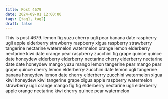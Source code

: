 ```yaml
---
title: Post 4679
date: 2024-09-01 12:00:00
tags: [tag1, tag2]
draft: false
---
```

This is post 4679.
lemon
fig
yuzu
cherry
ugli
pear
banana
date
raspberry
ugli
apple
elderberry
strawberry
raspberry
xigua
raspberry
strawberry
tangerine
nectarine
watermelon
watermelon
orange
lemon
elderberry
nectarine
kiwi
date
orange
pear
raspberry
zucchini
fig
grape
quince
quince
date
honeydew
elderberry
elderberry
nectarine
cherry
elderberry
nectarine
date
date
honeydew
mango
yuzu
mango
lemon
tangerine
pear
mango
pear
grape
quince
cherry
lemon
elderberry
zucchini
date
lemon
ugli
tangerine
banana
honeydew
lemon
date
cherry
elderberry
zucchini
watermelon
xigua
kiwi
honeydew
kiwi
tangerine
grape
xigua
apple
raspberry
watermelon
strawberry
ugli
orange
mango
fig
fig
elderberry
nectarine
ugli
elderberry
apple
orange
nectarine
kiwi
cherry
quince
pear
watermelon
